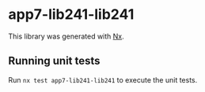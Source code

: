 # app7-lib241-lib241

This library was generated with [Nx](https://nx.dev).

## Running unit tests

Run `nx test app7-lib241-lib241` to execute the unit tests.
